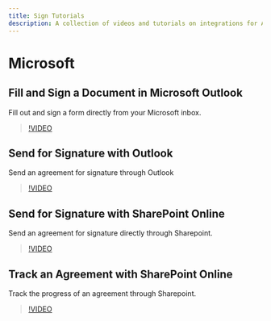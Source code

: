 ```yaml
---
title: Sign Tutorials
description: A collection of videos and tutorials on integrations for Adobe Sign for users.
---
```


# Microsoft

## Fill and Sign a Document in Microsoft Outlook

Fill out and sign a form directly from your Microsoft inbox.

>[!VIDEO](https://video.tv.adobe.com/v/29764t1/?quality=12&autoplay=true&learn=on)

## Send for Signature with Outlook

Send an agreement for signature through Outlook

>[!VIDEO](https://video.tv.adobe.com/v/29765t1/?quality=12&autoplay=true&learn=on)

## Send for Signature with SharePoint Online

Send an agreement for signature directly through Sharepoint.

>[!VIDEO](https://video.tv.adobe.com/v/29764t1/?quality=12&autoplay=true&learn=on)

## Track an Agreement with SharePoint Online

Track the progress of an agreement through Sharepoint.

>[!VIDEO](https://video.tv.adobe.com/v/29767t1/?quality=12&autoplay=true&learn=on)